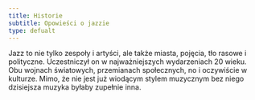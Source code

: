 ```yaml
---
title: Historie
subtitle: Opowieści o jazzie
type: defualt
---
```

Jazz to nie tylko zespoły i artyści, ale także miasta, pojęcia, tło rasowe i polityczne.
Uczestniczył on w najważniejszych wydarzeniach 20 wieku. Obu wojnach światowych, przemianach społecznych,
no i oczywiście w kulturze. Mimo, że nie jest już wiodącym stylem muzycznym bez niego dzisiejsza muzyka byłaby
zupełnie inna.
